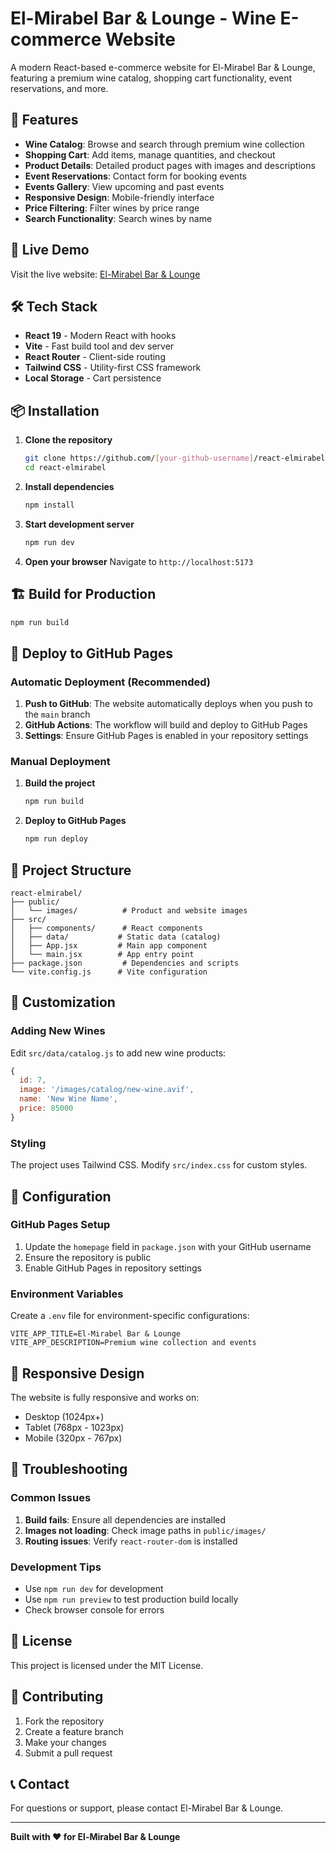 # El-Mirabel Bar & Lounge - Wine E-commerce Website

A modern React-based e-commerce website for El-Mirabel Bar & Lounge, featuring a premium wine catalog, shopping cart functionality, event reservations, and more.

## 🍷 Features

- **Wine Catalog**: Browse and search through premium wine collection
- **Shopping Cart**: Add items, manage quantities, and checkout
- **Product Details**: Detailed product pages with images and descriptions
- **Event Reservations**: Contact form for booking events
- **Events Gallery**: View upcoming and past events
- **Responsive Design**: Mobile-friendly interface
- **Price Filtering**: Filter wines by price range
- **Search Functionality**: Search wines by name

## 🚀 Live Demo

Visit the live website: [El-Mirabel Bar & Lounge](https://[your-github-username].github.io/react-elmirabel)

## 🛠️ Tech Stack

- **React 19** - Modern React with hooks
- **Vite** - Fast build tool and dev server
- **React Router** - Client-side routing
- **Tailwind CSS** - Utility-first CSS framework
- **Local Storage** - Cart persistence

## 📦 Installation

1. **Clone the repository**
   ```bash
   git clone https://github.com/[your-github-username]/react-elmirabel.git
   cd react-elmirabel
   ```

2. **Install dependencies**
   ```bash
   npm install
   ```

3. **Start development server**
   ```bash
   npm run dev
   ```

4. **Open your browser**
   Navigate to `http://localhost:5173`

## 🏗️ Build for Production

```bash
npm run build
```

## 🚀 Deploy to GitHub Pages

### Automatic Deployment (Recommended)

1. **Push to GitHub**: The website automatically deploys when you push to the `main` branch
2. **GitHub Actions**: The workflow will build and deploy to GitHub Pages
3. **Settings**: Ensure GitHub Pages is enabled in your repository settings

### Manual Deployment

1. **Build the project**
   ```bash
   npm run build
   ```

2. **Deploy to GitHub Pages**
   ```bash
   npm run deploy
   ```

## 📁 Project Structure

```
react-elmirabel/
├── public/
│   └── images/          # Product and website images
├── src/
│   ├── components/      # React components
│   ├── data/           # Static data (catalog)
│   ├── App.jsx         # Main app component
│   └── main.jsx        # App entry point
├── package.json         # Dependencies and scripts
└── vite.config.js      # Vite configuration
```

## 🎨 Customization

### Adding New Wines

Edit `src/data/catalog.js` to add new wine products:

```javascript
{
  id: 7,
  image: '/images/catalog/new-wine.avif',
  name: 'New Wine Name',
  price: 85000
}
```

### Styling

The project uses Tailwind CSS. Modify `src/index.css` for custom styles.

## 🔧 Configuration

### GitHub Pages Setup

1. Update the `homepage` field in `package.json` with your GitHub username
2. Ensure the repository is public
3. Enable GitHub Pages in repository settings

### Environment Variables

Create a `.env` file for environment-specific configurations:

```env
VITE_APP_TITLE=El-Mirabel Bar & Lounge
VITE_APP_DESCRIPTION=Premium wine collection and events
```

## 📱 Responsive Design

The website is fully responsive and works on:
- Desktop (1024px+)
- Tablet (768px - 1023px)
- Mobile (320px - 767px)

## 🐛 Troubleshooting

### Common Issues

1. **Build fails**: Ensure all dependencies are installed
2. **Images not loading**: Check image paths in `public/images/`
3. **Routing issues**: Verify `react-router-dom` is installed

### Development Tips

- Use `npm run dev` for development
- Use `npm run preview` to test production build locally
- Check browser console for errors

## 📄 License

This project is licensed under the MIT License.

## 🤝 Contributing

1. Fork the repository
2. Create a feature branch
3. Make your changes
4. Submit a pull request

## 📞 Contact

For questions or support, please contact El-Mirabel Bar & Lounge.

---

**Built with ❤️ for El-Mirabel Bar & Lounge**
